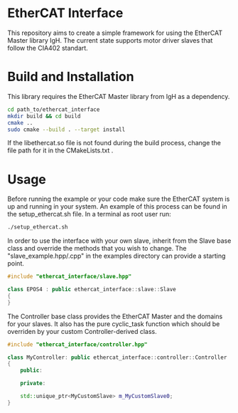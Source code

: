 # EtherCAT Interface

This repository aims to create a simple framework for using the EtherCAT Master library IgH.
The current state supports motor driver slaves that follow the CIA402 standart.

# Build and Installation

This library requires the EtherCAT Master library from IgH as a dependency.

```bash
cd path_to/ethercat_interface
mkdir build && cd build
cmake ..
sudo cmake --build . --target install
```

If the libethercat.so file is not found during the build process, change the file path for it in the CMakeLists.txt .

# Usage

Before running the example or your code make sure the EtherCAT system is up and running in your system.
An example of this process can be found in the setup_ethercat.sh file. In a terminal as root user run:
```bash
./setup_ethercat.sh
```

In order to use the interface with your own slave, inherit from the Slave base class and override the methods that you wish to change. The "slave_example.hpp/.cpp" in the examples directory can provide a starting point.
```cpp
#include "ethercat_interface/slave.hpp"

class EPOS4 : public ethercat_interface::slave::Slave
{   
}

```

The Controller base class provides the EtherCAT Master and the domains for your slaves. It also has the pure cyclic_task function which should be overriden by your custom Controller-derived class.

```cpp
#include "ethercat_interface/controller.hpp"

class MyController: public ethercat_interface::controller::Controller
{
    public:

    private:

    std::unique_ptr<MyCustomSlave> m_MyCustomSlave0;
}

```
